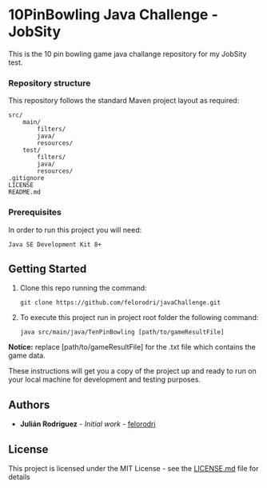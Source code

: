 # 10PinBowling Java Challenge - JobSity

This is the 10 pin bowling game java challange repository for my JobSity test.

### Repository structure

This repository follows the standard Maven project layout as required:

    src/
        main/
            filters/
            java/
            resources/
        test/
            filters/
            java/
            resources/
    .gitignore
    LICENSE
    README.md

### Prerequisites

In order to run this project you will need:

	Java SE Development Kit 8+

## Getting Started

1. Clone this repo running the command:

	```
	git clone https://github.com/felorodri/javaChallenge.git
	```

2. To execute this project run in project root folder the following command:

	```
	java src/main/java/TenPinBowling [path/to/gameResultFile]
	```

**Notice:** replace [path/to/gameResultFile] for the .txt file which contains the game data.


These instructions will get you a copy of the project up and ready to run on your local machine for development and testing purposes.


## Authors

* **Julián Rodríguez** - *Initial work* - [felorodri](https://github.com/felorodri)

## License

This project is licensed under the MIT License - see the [LICENSE.md](LICENSE) file for details

